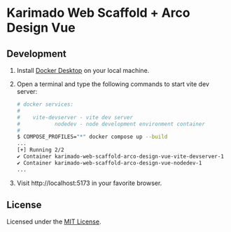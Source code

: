 # Karimado Web Scaffold + Arco Design Vue

## Development

1. Install [Docker Desktop](https://docs.docker.com/get-docker/) on your local machine.

2. Open a terminal and type the following commands to start vite dev server:

   ```sh
   # docker services:
   #
   #    vite-devserver - vite dev server
   #           nodedev - node development environment container
   #
   $ COMPOSE_PROFILES="*" docker compose up --build
   ...
   [+] Running 2/2
   ✔ Container karimado-web-scaffold-arco-design-vue-vite-devserver-1  Created                                                                            0.1s
   ✔ Container karimado-web-scaffold-arco-design-vue-nodedev-1         Created
   ...
   ```

3. Visit http://localhost:5173 in your favorite browser.

## License

Licensed under the [MIT License](./LICENSE).
